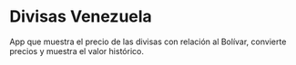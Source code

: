 # Divisas Venezuela
App que muestra el precio de las divisas con relación al Bolívar, convierte precios y muestra el valor histórico.
